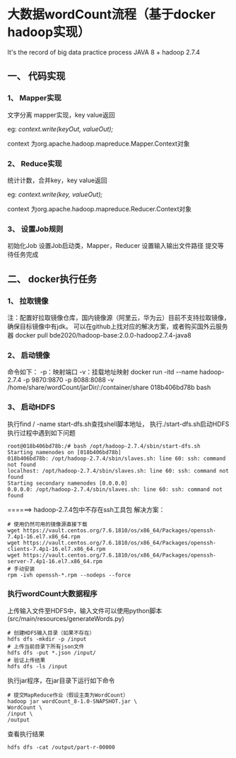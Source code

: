 # 大数据wordCount流程（基于docker hadoop实现）

It's the record of big data practice process
JAVA 8 + hadoop 2.7.4
## 一、 代码实现
### 1、 Mapper实现
文字分离
mapper实现，key value返回

eg: *context.write(keyOut, valueOut);*

context 为org.apache.hadoop.mapreduce.Mapper.Context对象

### 2、 Reduce实现
统计计数，合并key，key value返回

eg: *context.write(key, valueOut);*

context 为org.apache.hadoop.mapreduce.Reducer.Context对象

### 3、 设置Job规则
初始化Job
设置Job启动类，Mapper，Reducer
设置输入输出文件路径
提交等待任务完成

## 二、 docker执行任务
### 1、 拉取镜像
注：配置好拉取镜像仓库，国内镜像源（阿里云，华为云）目前不支持拉取镜像，确保目标镜像中有jdk。
可以在github上找对应的解决方案，或者购买国外云服务器
docker pull bde2020/hadoop-base:2.0.0-hadoop2.7.4-java8

### 2、 启动镜像
命令如下：
-p：映射端口
-v：挂载地址映射
docker run -itd --name hadoop-2.7.4 -p 9870:9870 -p 8088:8088 -v /home/share/wordCount/jarDir/:/container/share 018b406bd78b bash

### 3、 启动HDFS
执行find / -name start-dfs.sh查找shell脚本地址，
执行./start-dfs.sh启动HDFS
执行过程中遇到如下问题
```
root@018b406bd78b:/# bash /opt/hadoop-2.7.4/sbin/start-dfs.sh
Starting namenodes on [018b406bd78b]
018b406bd78b: /opt/hadoop-2.7.4/sbin/slaves.sh: line 60: ssh: command not found
localhost: /opt/hadoop-2.7.4/sbin/slaves.sh: line 60: ssh: command not found
Starting secondary namenodes [0.0.0.0]
0.0.0.0: /opt/hadoop-2.7.4/sbin/slaves.sh: line 60: ssh: command not found
```
======> hadoop-2.7.4包中不存在ssh工具包
解决方案：
```
# 使用仍然可用的镜像源直接下载
wget https://vault.centos.org/7.6.1810/os/x86_64/Packages/openssh-7.4p1-16.el7.x86_64.rpm
wget https://vault.centos.org/7.6.1810/os/x86_64/Packages/openssh-clients-7.4p1-16.el7.x86_64.rpm
wget https://vault.centos.org/7.6.1810/os/x86_64/Packages/openssh-server-7.4p1-16.el7.x86_64.rpm
# 手动安装
rpm -ivh openssh-*.rpm --nodeps --force
```

### 执行wordCount大数据程序
上传输入文件至HDFS中，输入文件可以使用python脚本(src/main/resources/generateWords.py)
```
# 创建HDFS输入目录（如果不存在）
hdfs dfs -mkdir -p /input
# 上传当前目录下所有json文件
hdfs dfs -put *.json /input/
# 验证上传结果
hdfs dfs -ls /input
```
执行jar程序，在jar目录下运行如下命令
```
# 提交MapReduce作业（假设主类为WordCount）
hadoop jar wordCount_8-1.0-SNAPSHOT.jar \
WordCount \
/input \
/output
```

查看执行结果
```
hdfs dfs -cat /output/part-r-00000
```